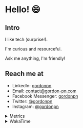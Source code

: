 # Hello! 😄

## Intro

I like tech (surprise!).

I'm curious and resourceful.

Ask me anything, I'm friendly!

## Reach me at

- LinkedIn: [gordonpn](https://www.linkedin.com/in/gordonpn/)
- Email: [contact@gordon-pn.com](mailto:contact@gordon-pn.com)
- Facebook Messenger: [gordonpn](https://www.messenger.com/t/Gordonpn)
- Twitter: [@gordonpn](https://twitter.com/Gordonpn)
- Instagram: [@gordonpn](https://www.instagram.com/gordonpn/)

<details>
  <summary>Metrics</summary>

  <img align="center" src="https://github.com/gordonpn/gordonpn/blob/master/github-metrics.svg" alt="GitHub Metrics">

</details>

<details>
  <summary>WakaTime</summary>

  <!--START_SECTION:waka-->
📊 **This Week I Spent My Time On** 

```text
💬 Programming Languages: 
Java                     1 hr 4 mins         ██████░░░░░░░░░░░░░░░░░░░   24.22 % 
Smithy                   37 mins             ███░░░░░░░░░░░░░░░░░░░░░░   13.97 % 
GitIgnore file           28 mins             ███░░░░░░░░░░░░░░░░░░░░░░   10.53 % 
Kotlin                   27 mins             ███░░░░░░░░░░░░░░░░░░░░░░   10.20 % 
Markdown                 27 mins             ███░░░░░░░░░░░░░░░░░░░░░░   10.10 % 

🔥 Editors: 
IntelliJ IDEA            4 hrs 2 mins        ███████████████████████░░   90.56 % 
VS Code                  25 mins             ██░░░░░░░░░░░░░░░░░░░░░░░   09.44 % 
```


 Last Updated on 27/06/2024 10:22:48 UTC
<!--END_SECTION:waka-->
</details>
